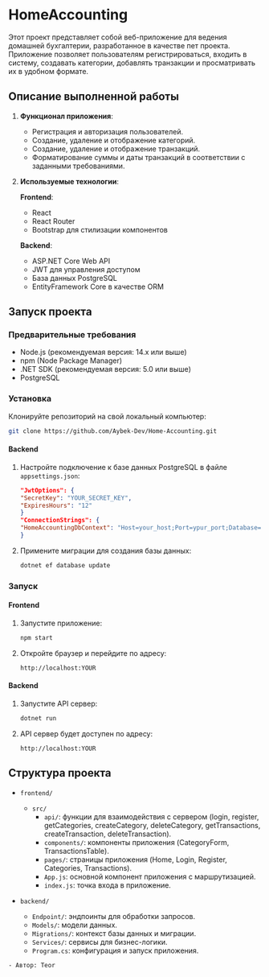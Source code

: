 # HomeAccounting

Этот проект представляет собой веб-приложение для ведения домашней бухгалтерии, разработанное в качестве пет проекта. Приложение позволяет пользователям регистрироваться, входить в систему, создавать категории, добавлять транзакции и просматривать их в удобном формате.

## Описание выполненной работы

1. **Функционал приложения**:
   - Регистрация и авторизация пользователей.
   - Создание, удаление и отображение категорий.
   - Создание, удаление и отображение транзакций.
   - Форматирование суммы и даты транзакций в соответствии с заданными требованиями.

2. **Используемые технологии**:

   **Frontend**:
   - React
   - React Router
   - Bootstrap для стилизации компонентов

   **Backend**:
   - ASP.NET Core Web API
   - JWT для управления доступом
   - База данных PostgreSQL
   - EntityFramework Core в качестве ORM

## Запуск проекта

### Предварительные требования

- Node.js (рекомендуемая версия: 14.x или выше)
- npm (Node Package Manager)
- .NET SDK (рекомендуемая версия: 5.0 или выше)
- PostgreSQL

### Установка

Клонируйте репозиторий на свой локальный компьютер:
   ```sh
   git clone https://github.com/Aybek-Dev/Home-Accounting.git
   ```

#### Backend

1. Настройте подключение к базе данных PostgreSQL в файле `appsettings.json`:
   ```json
   "JwtOptions": {
   "SecretKey": "YOUR_SECRET_KEY",
   "ExpiresHours": "12"
   }
   "ConnectionStrings": {
   "HomeAccountingDbContext": "Host=your_host;Port=ypur_port;Database=your_database;UserId=your_user_id;Password=your_password;"
   }
   ```

2. Примените миграции для создания базы данных:
   ```sh
   dotnet ef database update
   ```

### Запуск

#### Frontend

1. Запустите приложение:
   ```sh
   npm start
   ```

2. Откройте браузер и перейдите по адресу:
   ```
   http://localhost:YOUR
   ```

#### Backend

1. Запустите API сервер:
   ```sh
   dotnet run
   ```

2. API сервер будет доступен по адресу:
   ```
   http://localhost:YOUR
   ```

## Структура проекта

- `frontend/`
  - `src/`
    - `api/`: функции для взаимодействия с сервером (login, register, getCategories, createCategory, deleteCategory, getTransactions, createTransaction, deleteTransaction).
    - `components/`: компоненты приложения (CategoryForm, TransactionsTable).
    - `pages/`: страницы приложения (Home, Login, Register, Categories, Transactions).
    - `App.js`: основной компонент приложения с маршрутизацией.
    - `index.js`: точка входа в приложение.

- `backend/`
  - `Endpoint/`: эндпоинты для обработки запросов.
  - `Models/`: модели данных.
  - `Migrations/`: контекст базы данных и миграции.
  - `Services/`: сервисы для бизнес-логики.
  - `Program.cs`: конфигурация и запуск приложения.
```
- Автор: Teor
```
